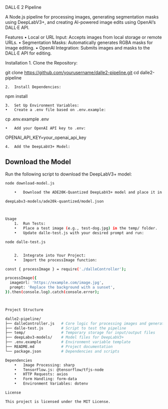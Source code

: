 DALL·E 2 Pipeline

A Node.js pipeline for processing images, generating segmentation masks using DeepLabV3+, and creating AI-powered image edits using OpenAI’s DALL·E API.

Features
	•	Local or URL Input: Accepts images from local storage or remote URLs.
	•	Segmentation Masks: Automatically generates RGBA masks for image editing.
	•	OpenAI Integration: Submits images and masks to the DALL·E API for editing.

Installation
	1.	Clone the Repository:

git clone https://github.com/yourusername/dalle2-pipeline.git
cd dalle2-pipeline


	2.	Install Dependencies:

npm install


	3.	Set Up Environment Variables:
	•	Create a .env file based on .env.example:

cp .env.example .env


	•	Add your OpenAI API key to .env:

OPENAI_API_KEY=your_openai_api_key


	4.	Add the DeepLabV3+ Model:
 
 ## Download the Model
Run the following script to download the DeepLabV3+ model:
```bash
node download-model.js

	•	Download the ADE20K-Quantized DeepLabV3+ model and place it in:

deepLabv3-models/ade20k-quantized/model.json



Usage
	1.	Run Tests:
	•	Place a test image (e.g., test-dog.jpg) in the temp/ folder.
	•	Update dalle-test.js with your desired prompt and run:

node dalle-test.js


	2.	Integrate into Your Project:
	•	Import the processImage function:

const { processImage } = require('./dalleController');

processImage({
  imageUrl: 'https://example.com/image.jpg',
  prompt: 'Replace the background with a sunset',
}).then(console.log).catch(console.error);



Project Structure

dalle2-pipeline/
├── dalleController.js   # Core logic for processing images and generating masks
├── dalle-test.js        # Script to test the pipeline
├── temp/                # Temporary storage for input/output files
├── deepLabv3-models/    # Model files for DeepLabV3+
├── .env.example         # Environment variable template
├── README.md            # Project documentation
└── package.json         # Dependencies and scripts

Dependencies
	•	Image Processing: sharp
	•	TensorFlow.js: @tensorflow/tfjs-node
	•	HTTP Requests: axios
	•	Form Handling: form-data
	•	Environment Variables: dotenv

License

This project is licensed under the MIT License.
